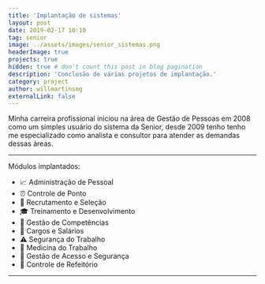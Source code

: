 ```yaml
---
title: 'Implantação de sistemas'
layout: post
date: 2019-02-17 10:10
tag: senior
image: ../assets/images/senior_sistemas.png
headerImage: true
projects: true
hidden: true # don't count this post in blog pagination
description: 'Conclusão de várias projetos de implantação.'
category: project
author: willmartinsmg
externalLink: false
---
```


Minha carreira profissional iniciou na área de Gestão de Pessoas em 2008 como um simples usuário do sistema da Senior, desde 2009 tenho tenho me especializado como analista e consultor para atender as demandas dessas áreas.

---

Módulos implantados:

- :chart_with_upwards_trend: Administração de Pessoal
- :alarm_clock: Controle de Ponto
- :bust_in_silhouette: Recrutamento e Seleção
- :mortar_board: Treinamento e Desenvolvimento
- :dart: Gestão de Competências
- :book: Cargos e Salários
- :warning: Segurança do Trabalho
- :hospital: Medicina do Trabalho
- :closed_lock_with_key: Gestão de Acesso e Segurança
- :fork_and_knife: Controle de Refeitório

---

